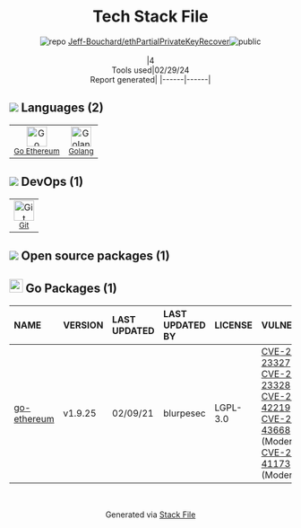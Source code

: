 <!--
&lt;--- Readme.md Snippet without images Start ---&gt;
## Tech Stack
Jeff-Bouchard/ethPartialPrivateKeyRecover is built on the following main stack:

- [Go Ethereum](https://geth.ethereum.org/) – Languages
- [Golang](http://golang.org/) – Languages

Full tech stack [here](/techstack.md)

&lt;--- Readme.md Snippet without images End ---&gt;

&lt;--- Readme.md Snippet with images Start ---&gt;
## Tech Stack
Jeff-Bouchard/ethPartialPrivateKeyRecover is built on the following main stack:

- <img width='25' height='25' src='https://img.stackshare.io/service/9003/DOnqq1OM_400x400.jpg' alt='Go Ethereum'/> [Go Ethereum](https://geth.ethereum.org/) – Languages
- <img width='25' height='25' src='https://img.stackshare.io/service/1005/O6AczwfV_400x400.png' alt='Golang'/> [Golang](http://golang.org/) – Languages

Full tech stack [here](/techstack.md)

&lt;--- Readme.md Snippet with images End ---&gt;
-->
<div align="center">

# Tech Stack File
![](https://img.stackshare.io/repo.svg "repo") [Jeff-Bouchard/ethPartialPrivateKeyRecover](https://github.com/Jeff-Bouchard/ethPartialPrivateKeyRecover)![](https://img.stackshare.io/public_badge.svg "public")
<br/><br/>
|4<br/>Tools used|02/29/24 <br/>Report generated|
|------|------|
</div>

## <img src='https://img.stackshare.io/languages.svg'/> Languages (2)
<table><tr>
  <td align='center'>
  <img width='36' height='36' src='https://img.stackshare.io/service/9003/DOnqq1OM_400x400.jpg' alt='Go Ethereum'>
  <br>
  <sub><a href="https://geth.ethereum.org/">Go Ethereum</a></sub>
  <br>
  <sub></sub>
</td>

<td align='center'>
  <img width='36' height='36' src='https://img.stackshare.io/service/1005/O6AczwfV_400x400.png' alt='Golang'>
  <br>
  <sub><a href="http://golang.org/">Golang</a></sub>
  <br>
  <sub></sub>
</td>

</tr>
</table>

## <img src='https://img.stackshare.io/devops.svg'/> DevOps (1)
<table><tr>
  <td align='center'>
  <img width='36' height='36' src='https://img.stackshare.io/service/1046/git.png' alt='Git'>
  <br>
  <sub><a href="http://git-scm.com/">Git</a></sub>
  <br>
  <sub></sub>
</td>

</tr>
</table>


## <img src='https://img.stackshare.io/group.svg' /> Open source packages (1)</h2>

## <img width='24' height='24' src='https://img.stackshare.io/service/21112/default_1346bbda8fe03e4dce5601323a3ca47a10c1ae36.png'/> Go Packages (1)

|NAME|VERSION|LAST UPDATED|LAST UPDATED BY|LICENSE|VULNERABILITIES|
|:------|:------|:------|:------|:------|:------|
|[go-ethereum](https://pkg.go.dev/github.com/ethereum/go-ethereum)|v1.9.25|02/09/21|blurpesec |LGPL-3.0|[CVE-2022-23327](https://github.com/advisories/GHSA-pvx3-gm3c-gmpr) (High)<br/>[CVE-2022-23328](https://github.com/advisories/GHSA-vmf7-hmh6-vv57) (High)<br/>[CVE-2021-42219](https://github.com/advisories/GHSA-vrcc-g6vj-mh5w) (High)<br/>[CVE-2021-43668](https://github.com/advisories/GHSA-5m8f-chrv-7rw5) (Moderate)<br/>[CVE-2021-41173](https://github.com/advisories/GHSA-59hh-656j-3p7v) (Moderate)|

<br/>
<div align='center'>

Generated via [Stack File](https://github.com/marketplace/stack-file)
